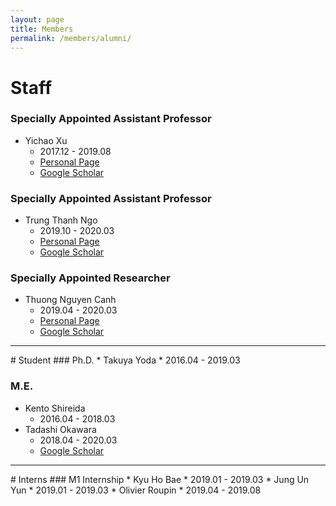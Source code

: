 ```yaml
---
layout: page
title: Members
permalink: /members/alumni/
---
```


# Staff
### Specially Appointed Assistant Professor
* Yichao Xu
  * 2017.12 - 2019.08
  * [Personal Page](http://www.xuyichao.cn/)
  * [Google Scholar](https://scholar.google.co.jp/citations?hl=ja&user=WQAmH8kAAAAJ)

### Specially Appointed Assistant Professor
* Trung Thanh Ngo
  * 2019.10 - 2020.03
  * [Personal Page](http://www.am.sanken.osaka-u.ac.jp/~trung/)
  * [Google Scholar](https://scholar.google.com/citations?user=i5UfXBIAAAAJ)

### Specially Appointed Researcher
* Thuong Nguyen Canh
  * 2019.04 - 2020.03
  * [Personal Page](https://ngcthuong.github.io/)
  * [Google Scholar](https://scholar.google.com/citations?user=btY_JpQAAAAJ)

<hr>
# Student
### Ph.D.
* Takuya Yoda
  * 2016.04 - 2019.03

### M.E.
* Kento Shireida
  * 2016.04 - 2018.03
* Tadashi Okawara
  * 2018.04 - 2020.03
  * [Google Scholar](https://scholar.google.com/citations?user=VVDPhF0AAAAJ)

<hr>
# Interns
### M1 Internship
* Kyu Ho Bae
  * 2019.01 - 2019.03
* Jung Un Yun
  * 2019.01 - 2019.03
* Olivier Roupin
  * 2019.04 - 2019.08
